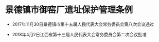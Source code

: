 # 景德镇市御窑厂遗址保护管理条例

- 2017年11月30日景德镇市第十五届人民代表大会常务委员会第八次会议通过

- 2018年4月2日江西省第十三届人民代表大会常务委员会第二次会议批准

<!-- INFO END -->
